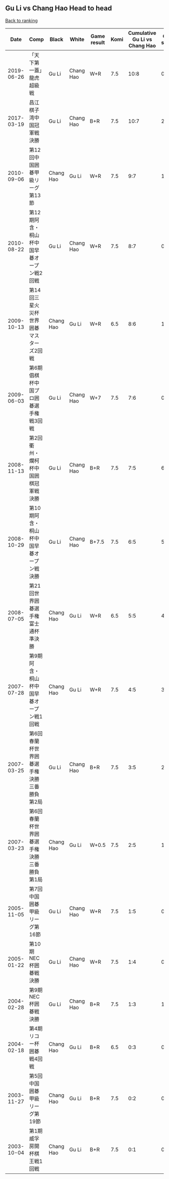 ## Gu Li vs Chang Hao Head to head

[Back to ranking](../../index.md)




| **Date** | **Comp** | **Black** | **White** | **Game result** | **Komi** | **Cumulative Gu Li vs Chang Hao** | **Gu Li streak** | **Chang Hao streak** | 
| --- | --- | --- | --- | --- | --- | --- | --- | --- |
| 2019-06-26 | 「天下第一蓋」龍虎超級戦 | Gu Li | Chang Hao | W+R | 7.5 | 10:8 | 0 | 1 | 
| 2017-03-19 | 昌江棋子湾中国冠軍戦決勝 | Gu Li | Chang Hao | B+R | 7.5 | 10:7 | 2 | 0 | 
| 2010-09-06 | 第12回中国囲碁甲級リーグ第13節 | Chang Hao | Gu Li | W+R | 7.5 | 9:7 | 1 | 0 | 
| 2010-08-22 | 第12期阿含・桐山杯中国早碁オープン戦2回戦 | Gu Li | Chang Hao | W+R | 7.5 | 8:7 | 0 | 1 | 
| 2009-10-13 | 第14回三星火災杯世界囲碁マスターズ2回戦 | Chang Hao | Gu Li | W+R | 6.5 | 8:6 | 1 | 0 | 
| 2009-06-03 | 第6期倡棋杯中国プロ囲碁選手権戦3回戦 | Gu Li | Chang Hao | W+7 | 7.5 | 7:6 | 0 | 1 | 
| 2008-11-13 | 第2回衢州・爛柯杯中国囲棋冠軍戦決勝 | Gu Li | Chang Hao | B+R | 7.5 | 7:5 | 6 | 0 | 
| 2008-10-29 | 第10期阿含・桐山杯中国早碁オープン戦決勝 | Gu Li | Chang Hao | B+7.5 | 7.5 | 6:5 | 5 | 0 | 
| 2008-07-05 | 第21回世界囲碁選手権富士通杯準決勝 | Chang Hao | Gu Li | W+R | 6.5 | 5:5 | 4 | 0 | 
| 2007-07-28 | 第9期阿含・桐山杯中国早碁オープン戦1回戦 | Chang Hao | Gu Li | W+R | 7.5 | 4:5 | 3 | 0 | 
| 2007-03-25 | 第6回春蘭杯世界囲碁選手権決勝三番勝負第2局 | Gu Li | Chang Hao | B+R | 7.5 | 3:5 | 2 | 0 | 
| 2007-03-23 | 第6回春蘭杯世界囲碁選手権決勝三番勝負第1局 | Chang Hao | Gu Li | W+0.5 | 7.5 | 2:5 | 1 | 0 | 
| 2005-11-05 | 第7回中国囲碁甲級リーグ第16節 | Gu Li | Chang Hao | W+R | 7.5 | 1:5 | 0 | 2 | 
| 2005-01-22 | 第10期NEC杯囲碁戦決勝 | Gu Li | Chang Hao | W+R | 7.5 | 1:4 | 0 | 1 | 
| 2004-02-28 | 第9期NEC杯囲碁戦決勝 | Gu Li | Chang Hao | B+R | 7.5 | 1:3 | 1 | 0 | 
| 2004-02-18 | 第4期リコー杯囲碁戦4回戦 | Chang Hao | Gu Li | B+R | 6.5 | 0:3 | 0 | 3 | 
| 2003-11-27 | 第5回中国囲碁甲級リーグ第19節 | Chang Hao | Gu Li | B+R | 7.5 | 0:2 | 0 | 2 | 
| 2003-10-04 | 第1期威孚房開杯棋王戦1回戦 | Chang Hao | Gu Li | B+R | 7.5 | 0:1 | 0 | 1 |




